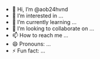 - 👋 Hi, I’m @aob24hvnd
- 👀 I’m interested in ...
- 🌱 I’m currently learning ...
- 💞️ I’m looking to collaborate on ...
- 📫 How to reach me ...
- 😄 Pronouns: ...
- ⚡ Fun fact: ...

<!---
aob24hvnd/aob24hvnd is a ✨ special ✨ repository because its `README.md` (this file) appears on your GitHub profile.
You can click the Preview link to take a look at your changes.
--->
